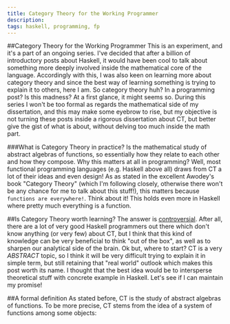 ```yaml
---
title: Category Theory for the Working Programmer
description:
tags: haskell, programming, fp
---
```


##Category Theory for the Working Programmer
This is an experiment, and it's a part of an ongoing series. I've decided
that after a billion of introductory posts about Haskell, it would have been
cool to talk about something more deeply involved inside the mathematical core
of the language. Accordingly with this, I was also keen on learning more about
category theory and since the best way of learning something is trying to
explain it to others, here I am. So category theory huh? In a programming
post? Is this madness? At a first glance, it might seems so. During this
series I won't be too formal as regards the mathematical side of my 
dissertation, and this may make some eyebrow to rise, but my objective is not
turning these posts inside a rigorous dissertation about CT, but better give
the gist of what is about, without delving too much inside the math part.

###What is Category Theory in practice?
Is the mathematical study of abstract algebras of functions, so essentially
how they relate to each other and how they compose. Why this matters at all
in programming? Well, most functional programming languages (e.g. Haskell 
above all) draws from CT a lot of their ideas and even design! As as stated
in the excellent Awodey's book "Category Theory" (which I'm following closely,
otherwise there won't be any chance for me to talk about this stuff!), this
matters because ```functions are everywhere!```.
Think about it! This holds even more in Haskell where pretty much everything
is a function.

##Is Category Theory worth learning?
The answer is [controversial](http://www.reddit.com/r/haskell/comments/16i322/whats_the_importance_of_category_theory_in/).
After all, there are a lot of very good Haskell programmers out there which
don't know anything (or very few) about CT, but I think that this kind of
knowledge can be very beneficial to think "out of the box", as well as
to sharpen our analytical side of the brain. Ok but, where to start? CT is
a very *ABSTRACT* topic, so I think it will be very difficult trying to explain
it in simple term, but still retaining that "real world" outlook which makes
this post worth its name. I thought that the best idea would be to
intersperse theoretical stuff with concrete example in Haskell. Let's see if
I can maintain my promise!

##A formal definition
As stated before, CT is the study of abstract algebras of functions. To be more
precise, CT stems from the idea of a system of functions among some objects:
